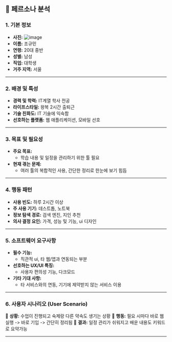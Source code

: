 ## 📌 페르소나 분석

### 1. 기본 정보
- **사진:** ![image](https://plus.unsplash.com/premium_photo-1661387914397-19042d7c67e2?q=80&w=1288&auto=format&fit=crop&ixlib=rb-4.0.3&ixid=M3wxMjA3fDB8MHxwaG90by1wYWdlfHx8fGVufDB8fHx8fA%3D%3D)
- **이름:** 조규민
- **연령:** 20대 중반
- **성별:** 남성
- **직업:** 대학생
- **거주 지역:** 서울

---

### 2. 배경 및 특성
- **경력 및 학력:** IT계열 학사 전공
- **라이프스타일:** 왕복 2시간 출퇴근
- **기술 친화도:** IT 기술에 익숙함
- **선호하는 플랫폼:** 웹 애플리케이션, 모바일 선호

---

### 3. 목표 및 필요성
- **주요 목표:**
  - 학습 내용 및 일정을 관리하기 위한 툴 필요
- **현재 겪는 문제:**
  - 여러 툴의 복합적인 사용, 간단한 정리로 한눈에 보기 힘듬

---

### 4. 행동 패턴
- **사용 빈도:** 하루 2시간 이상
- **주 사용 기기:** 데스트톱, 노트북
- **정보 탐색 경로:** 검색 엔진, 지인 추천
- **의사 결정 요인:** 가격, 성능 및 기능, ui 디자인

---

### 5. 소프트웨어 요구사항
- **필수 기능:**
  - 직관적 ui, 타 웹/앱과 연동되는 부분
- **선호하는 UX/UI 특징:**
  - 사용자 편의성 기능, 다크모드
- **기타 기대 사항:**
  - 타 서비스와의 연동, 기기에 제약받지 않는 서비스 이용

---

### 6. 사용자 시나리오 (User Scenario)
📌 **상황:** 수업이 진행되고 숙제랑 다른 약속도 생기는 상황
📌 **행동:** 필요 시마다 바로 웹 실행 -> 바로 기입 -> 간단히 정리됨
📌 **결과:** 일정 관리가 쉬워지고 배운 내용도 키워드로 요약가능

---
